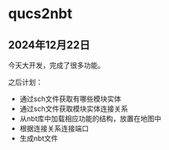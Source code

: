 # qucs2nbt

## 2024年12月22日

今天大开发，完成了很多功能。

之后计划：

- 通过sch文件获取有哪些模块实体
- 通过sch文件获取模块实体连接关系
- 从nbt库中加载相应功能的结构，放置在地图中
- 根据连接关系连接端口
- 生成nbt文件